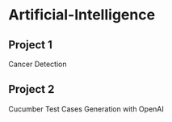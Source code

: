 # Artificial-Intelligence


## Project 1
Cancer Detection
## Project 2
Cucumber Test Cases Generation with OpenAI

